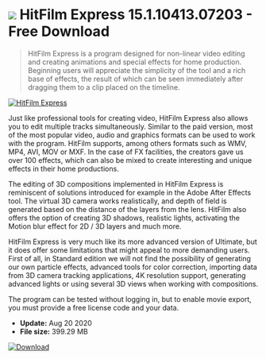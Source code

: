 # ![](https://cdn.softexe.net/static/icon/f/hitfilm-express-8431.png) HitFilm Express 15.1.10413.07203 - Free Download

> HitFilm Express is a program designed for non-linear video editing and creating animations and special effects for home production. Beginning users will appreciate the simplicity of the tool and a rich base of effects, the result of which can be seen immediately after dragging them to a clip placed on the timeline.

[![HitFilm Express](https://gallery.dpcdn.pl/imgc/Tools/2961/g_-_420x350_1.5_-_x20110721104656_00.png)](https://softexe.net/win/multimedia/video/hitfilm-express:hdcp.html)

Just like professional tools for creating video, HitFilm Express also allows you to edit multiple tracks simultaneously. Similar to the paid version, most of the most popular video, audio and graphics formats can be used to work with the program. HitFilm supports, among others formats such as WMV, MP4, AVI, MOV or MXF. In the case of FX facilities, the creators gave us over 100 effects, which can also be mixed to create interesting and unique effects in their home productions.
 
 The editing of 3D compositions implemented in HitFilm Express is reminiscent of solutions introduced for example in the Adobe After Effects tool. The virtual 3D camera works realistically, and depth of field is generated based on the distance of the layers from the lens. HitFilm also offers the option of creating 3D shadows, realistic lights, activating the Motion blur effect for 2D / 3D layers and much more.
 
 HitFilm Express is very much like its more advanced version of Ultimate, but it does offer some limitations that might appeal to more demanding users. First of all, in Standard edition we will not find the possibility of generating our own particle effects, advanced tools for color correction, importing data from 3D camera tracking applications, 4K resolution support, generating advanced lights or using several 3D views when working with compositions.
 
 The program can be tested without logging in, but to enable movie export, you must provide a free license code and your data.


- **Update:** Aug 20 2020
- **File size:** 399.29 MB

[![Download](https://cdn.softexe.net/static/img/download.png)](https://softexe.net/win/multimedia/video/hitfilm-express:hdcp.html)

